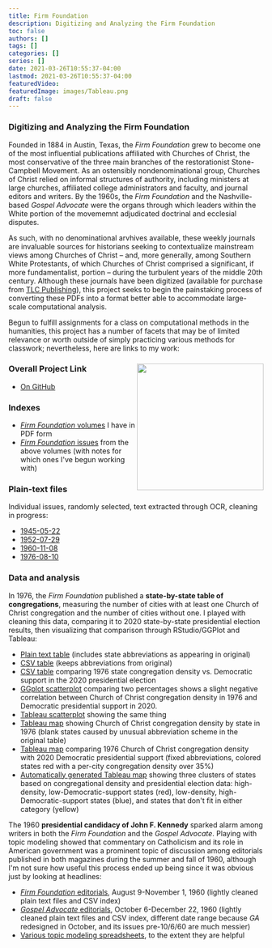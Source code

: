 ```yaml
---
title: Firm Foundation
description: Digitizing and Analyzing the Firm Foundation
toc: false
authors: []
tags: []
categories: []
series: []
date: 2021-03-26T10:55:37-04:00
lastmod: 2021-03-26T10:55:37-04:00
featuredVideo:
featuredImage: images/Tableau.png
draft: false
---
```



### Digitizing and Analyzing the Firm Foundation

Founded in 1884 in Austin, Texas, the *Firm Foundation* grew to become one of the most influential publications affiliated with Churches of Christ, the most conservative of the three main branches of the restorationist Stone-Campbell Movement. As an ostensibly nondenominational group, Churches of Christ relied on informal structures of authority, including ministers at large churches, affiliated college administrators and faculty, and journal editors and writers. By the 1960s, the *Firm Foundation* and the Nashville-based *Gospel Advocate* were the organs through which leaders within the White portion of the movememnt adjudicated doctrinal and ecclesial disputes.

As such, with no denominational arvhives available, these weekly journals are invaluable sources for historians seeking to contextualize mainstream views among Churches of Christ – and, more generally, among Southern White Protestants, of which Churches of Christ comprised a significant, if more fundamentalist, portion – during the turbulent years of the middle 20th century. Although these journals have been digitized (available for purchase from [TLC Publishing](https://www.tomchilders.net/Journals_c_17.html)), this project seeks to begin the painstaking process of converting these PDFs into a format better able to accommodate large-scale computational analysis.

Begun to fulfill assignments for a class on computational methods in the humanities, this project has a number of facets that may be of limited relevance or worth outside of simply practicing various methods for classwork; nevertheless, here are links to my work:

### Overall Project Link <img src="https://www.therestorationmovement.com/images4/chism14.jpg" style="float:right;width:250px;">

- [On GitHub](https://github.com/pa20bm/firm-foundation/tree/main/anthony-firm-foundation-main)

### Indexes

- [*Firm Foundation* volumes](https://github.com/pa20bm/firm-foundation/blob/main/anthony-firm-foundation-main/FFVolumesIndex.csv) I have in PDF form
- [*Firm Foundation* issues](https://github.com/pa20bm/firm-foundation/blob/main/anthony-firm-foundation-main/FFIssuesIndex.csv) from the above volumes (with notes for which ones I've begun working with)

### Plain-text files

Individual issues, randomly selected, text extracted through OCR, cleaning in progress:
- [1945-05-22](https://github.com/pa20bm/firm-foundation/blob/main/anthony-firm-foundation-main/Issues/FF-1945-05-22)
- [1952-07-29](https://github.com/pa20bm/firm-foundation/blob/main/anthony-firm-foundation-main/Issues/FF-1952-07-29)
- [1960-11-08](https://github.com/pa20bm/firm-foundation/blob/main/anthony-firm-foundation-main/Issues/FF-1960-11-08)
- [1976-08-10](https://github.com/pa20bm/firm-foundation/blob/main/anthony-firm-foundation-main/Issues/FF-1976-08-10)


### Data and analysis

In 1976, the *Firm Foundation* published a **state-by-state table of congregations**, measuring the number of cities with at least one Church of Christ congregation and the number of cities without one. I played with cleaning this data, comparing it to 2020 state-by-state presidential election results, then visualizing that comparison through RStudio/GGPlot and Tableau:
- [Plain text table](https://github.com/pa20bm/firm-foundation/blob/main/anthony-firm-foundation-main/Table_cleanup/1976StateCongregationsTable) (includes state abbreviations as appearing in original)
- [CSV table](https://github.com/pa20bm/firm-foundation/blob/main/anthony-firm-foundation-main/Table_cleanup/1976StateCongregationsTable.csv) (keeps abbreviations from original)
- [CSV table](https://github.com/pa20bm/firm-foundation/blob/main/anthony-firm-foundation-main/Table_cleanup/CongsxDems.csv) comparing 1976 state congregation density vs. Democratic support in the 2020 presidential election
- [GGplot scatterplot](https://github.com/pa20bm/firm-foundation/blob/main/anthony-firm-foundation-main/Plotting/congregations_democrats_plot.png) comparing two percentages shows a slight negative correlation between Church of Christ congregation density in 1976 and Democratic presidential support in 2020.
- [Tableau scatterplot](https://public.tableau.com/profile/paul.anthony3275#!/vizhome/ChurchesofChristxPresidentialResults/Sheet1) showing the same thing
- [Tableau map](https://public.tableau.com/profile/paul.anthony3275#!/vizhome/CoCData/Sheet1) showing Church of Christ congregation density by state in 1976 (blank states caused by unusual abbreviation scheme in the original table)
- [Tableau map](https://public.tableau.com/profile/paul.anthony3275#!/vizhome/1976ChurchesofChristbyState/Sheet1) comparing 1976 Church of Christ congregation density with 2020 Democratic presidential support (fixed abbreviations, colored states red with a per-city congregation density over 35%)
- [Automatically generated Tableau map](https://public.tableau.com/profile/paul.anthony3275#!/vizhome/ChurchesofChristxPresidentialResultsClusters/Sheet1) showing three clusters of states based on congregational density and presidential election data: high-density, low-Democratic-support states (red), low-density, high-Democratic-support states (blue), and states that don't fit in either category (yellow)

The 1960 **presidential candidacy of John F. Kennedy** sparked alarm among writers in both the *Firm Foundation* and the *Gospel Advocate*. Playing with topic modeling showed that commentary on Catholicism and its role in American government was a prominent topic of discussion among editorials published in both magazines during the summer and fall of 1960, although I'm not sure how useful this process ended up being since it was obvious just by looking at headlines:
- [*Firm Foundation* editorials](https://github.com/pa20bm/firm-foundation/tree/main/anthony-firm-foundation-main/1960-editorials/ff), August 9-November 1, 1960 (lightly cleaned plain text files and CSV index)
- [*Gospel Advocate* editorials](https://github.com/pa20bm/firm-foundation/tree/main/anthony-firm-foundation-main/1960-editorials/ga), October 6-December 22, 1960 (lightly cleaned plain text files and CSV index, different date range because *GA* redesigned in October, and its issues pre-10/6/60 are much messier)
- [Various topic modeling spreadsheets](https://github.com/pa20bm/firm-foundation/tree/main/anthony-firm-foundation-main/1960-editorials), to the extent they are helpful